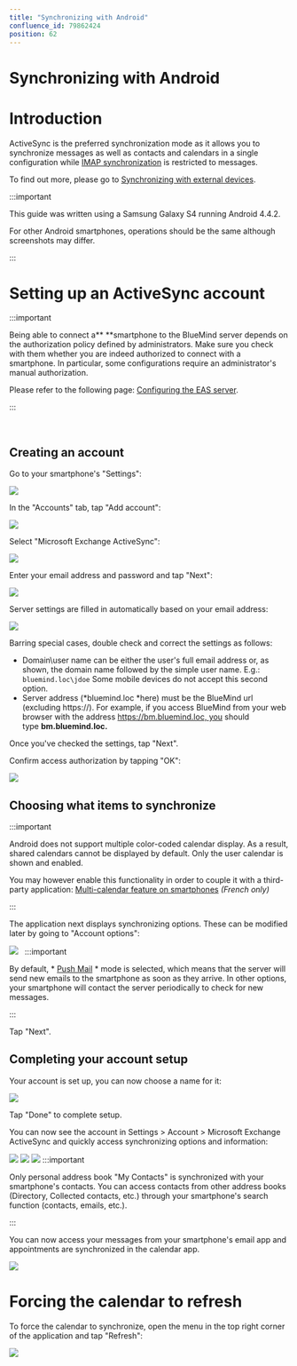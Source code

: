 ```yaml
---
title: "Synchronizing with Android"
confluence_id: 79862424
position: 62
---
```

# Synchronizing with Android


# Introduction

ActiveSync is the preferred synchronization mode as it allows you to synchronize messages as well as contacts and calendars in a single configuration while [IMAP synchronization](/Guide_de_l_utilisateur/Configuration_des_périphériques_mobiles/Synchronisation_avec_Android/Synchronisation_IMAP_sous_Android/) is restricted to messages.

To find out more, please go to [Synchronizing with external devices](/Guide_de_l_utilisateur/Configuration_des_périphériques_mobiles/).


:::important

This guide was written using a Samsung Galaxy S4 running Android 4.4.2.

For other Android smartphones, operations should be the same although screenshots may differ.

:::

# Setting up an ActiveSync account
:::important

Being able to connect a** **smartphone to the BlueMind server depends on the authorization policy defined by administrators. Make sure you check with them whether you are indeed authorized to connect with a smartphone. In particular, some configurations require an administrator's manual authorization.

Please refer to the following page: [Configuring the EAS server](/Guide_de_l_administrateur/BlueMind_et_mobilité/Configuration_du_serveur_EAS/).

:::

 

## Creating an account

Go to your smartphone's "Settings":

![](../../../attachments/79862424/79862451.png)

In the "Accounts" tab, tap "Add account":

![](../../../attachments/79862424/79862452.png)

Select "Microsoft Exchange ActiveSync":

![](../../../attachments/79862424/79862453.png)

Enter your email address and password and tap "Next":

![](../../../attachments/79862424/79862454.png)

Server settings are filled in automatically based on your email address:

![](../../../attachments/79862424/79862456.png)

Barring special cases, double check and correct the settings as follows:

- Domain\user name can be either the user's full email address or, as shown, the domain name followed by the simple user name. E.g.: `bluemind.loc\jdoe` Some mobile devices do not accept this second option.
- Server address (*bluemind.loc *here) must be the BlueMind url (excluding https://). For example, if you access BlueMind from your web browser with the address https://bm.bluemind.loc, you should type **bm.bluemind.loc.**


Once you've checked the settings, tap "Next".

Confirm access authorization by tapping "OK":

![](../../../attachments/79862424/79862458.png)

## Choosing what items to synchronize
:::important

Android does not support multiple color-coded calendar display. As a result, shared calendars cannot be displayed by default. Only the user calendar is shown and enabled.

You may however enable this functionality in order to couple it with a third-party application: [Multi-calendar feature on smartphones](/Base_de_connaissance/Multi_calendrier_sur_les_smartphones/) *(French only)*

:::

The application next displays synchronizing options. These can be modified later by going to "Account options":

![](../../../attachments/79862424/79862459.png)  
:::important

By default, * [Push Mail](http://fr.wikipedia.org/wiki/Push_mail) * mode is selected, which means that the server will send new emails to the smartphone as soon as they arrive. In other options, your smartphone will contact the server periodically to check for new messages.

:::

Tap "Next".

## Completing your account setup

Your account is set up, you can now choose a name for it:

![](../../../attachments/79862424/79862460.png)

Tap "Done" to complete setup.

You can now see the account in Settings > Account > Microsoft Exchange ActiveSync and quickly access synchronizing options and information:

![](../../../attachments/79862424/79862462.png) ![](../../../attachments/79862424/79862464.png) ![](../../../attachments/79862424/79862466.png)
:::important

Only personal address book "My Contacts" is synchronized with your smartphone's contacts. You can access contacts from other address books (Directory, Collected contacts, etc.) through your smartphone's search function (contacts, emails, etc.).

:::

You can now access your messages from your smartphone's email app and appointments are synchronized in the calendar app.

![](../../../attachments/79862424/79862470.png)

# Forcing the calendar to refresh

To force the calendar to synchronize, open the menu in the top right corner of the application and tap "Refresh":

![](../../../attachments/79862424/79862472.png)


